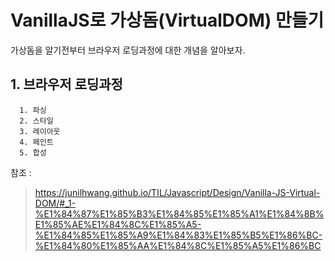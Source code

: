 # VanillaJS로 가상돔(VirtualDOM) 만들기

가상돔을 알기전부터 브라우저 로딩과정에 대한 개념을 알아보자.
## 1. 브라우저 로딩과정
      1. 파싱
      2. 스타일
      3. 레이아웃
      4. 페인트
      5. 합성


참조 :

> https://junilhwang.github.io/TIL/Javascript/Design/Vanilla-JS-Virtual-DOM/#_1-%E1%84%87%E1%85%B3%E1%84%85%E1%85%A1%E1%84%8B%E1%85%AE%E1%84%8C%E1%85%A5-%E1%84%85%E1%85%A9%E1%84%83%E1%85%B5%E1%86%BC-%E1%84%80%E1%85%AA%E1%84%8C%E1%85%A5%E1%86%BC
